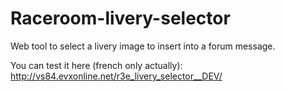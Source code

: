 # Raceroom-livery-selector
Web tool to select a livery image to insert into a forum message.

You can test it here (french only actually): http://vs84.evxonline.net/r3e_livery_selector__DEV/